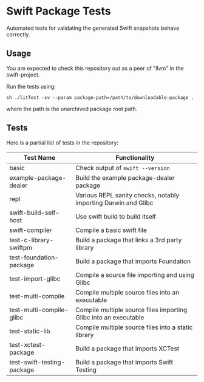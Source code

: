 Swift Package Tests
===================

Automated tests for validating the generated Swift snapshots behave correctly.

Usage
-----

You are expected to check this repository out as a peer of "llvm" in the
swift-project.

Run the tests using:

    sh ./litTest -sv --param package-path=/path/to/downloadable-package .

where the path is the unarchived package root path.

Tests
-----

Here is a partial list of tests in the repository:

| Test Name                  | Functionality                                                    |
|----------------------------|------------------------------------------------------------------|
| basic                      | Check output of `swift --version`                                |
| example-package-dealer     | Build the example package-dealer package                         |
| repl                       | Various REPL sanity checks, notably importing Darwin and Glibc   |
| swift-build-self-host      | Use swift build to build itself                                  |
| swift-compiler             | Compile a basic swift file                                       |
| test-c-library-swiftpm     | Build a package that links a 3rd party library                   |
| test-foundation-package    | Build a package that imports Foundation                          |
| test-import-glibc          | Compile a source file importing and using Glibc                  |
| test-multi-compile         | Compile multiple source files into an executable                 |
| test-multi-compile-glibc   | Compile multiple source files importing Glibc into an executable |
| test-static-lib            | Compile multiple source files into a static library              |
| test-xctest-package        | Build a package that imports XCTest                              |
| test-swift-testing-package | Build a package that imports Swift Testing                       |


